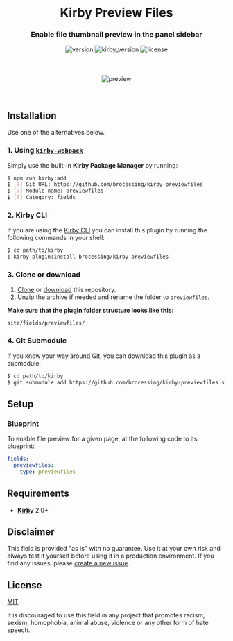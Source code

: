 <h1 align="center">Kirby Preview Files</h1>
<h3 align="center">Enable file thumbnail preview in the panel sidebar</h3>

<div align="center">
    <img alt="version" src="https://img.shields.io/badge/version-1.0.0-green.svg?style=flat-square"/>
    <img alt="kirby_version" src="https://img.shields.io/badge/kirby-2.0+-red.svg?style=flat-square"/>
    <img alt="license" src="https://img.shields.io/badge/license-MIT-blue.svg?style=flat-square"/>
    <br>
    <br>
    <br>
    <br>
    <img alt="preview" src="https://github.com/brocessing/kirby-previewfiles/blob/assets/preview.gif?raw=true">
</div>

<br>
<br>

## Installation

Use one of the alternatives below.

### 1. Using [`kirby-webpack`](https://github.com/brocessing/kirby-webpack)

Simply use the built-in **Kirby Package Manager** by running:

```sh
$ npm run kirby:add
$ [?] Git URL: https://github.com/brocessing/kirby-previewfiles
$ [?] Module name: previewfiles
$ [?] Category: fields
```

### 2. Kirby CLI

If you are using the [Kirby CLI](https://github.com/getkirby/cli) you can install this plugin by running the following commands in your shell:

```sh
$ cd path/to/kirby
$ kirby plugin:install brocessing/kirby-previewfiles
```

### 3. Clone or download

1. [Clone](https://github.com/brocessing/kirby-previewfiles.git) or [download](https://github.com/brocessing/kirby-previewfiles/archive/master.zip) this repository.
2. Unzip the archive if needed and rename the folder to `previewfiles`.

**Make sure that the plugin folder structure looks like this:**

```text
site/fields/previewfiles/
```

### 4. Git Submodule

If you know your way around Git, you can download this plugin as a submodule:

```sh
$ cd path/to/kirby
$ git submodule add https://github.com/brocessing/kirby-previewfiles site/plugins/kirby-previewfiles
```

## Setup

### Blueprint

To enable file preview for a given page, at the following code to its blueprint: 

```yaml
fields:
  previewfiles:
    type: previewfiles
```

## Requirements

- [**Kirby**](https://getkirby.com/) 2.0+

## Disclaimer

This field is provided "as is" with no guarantee. Use it at your own risk and always test it yourself before using it in a production environment. If you find any issues, please [create a new issue](https://github.com/brocessing/kirby-previewfiles/issues/new).

## License

[MIT](https://opensource.org/licenses/MIT)

It is discouraged to use this field in any project that promotes racism, sexism, homophobia, animal abuse, violence or any other form of hate speech.
